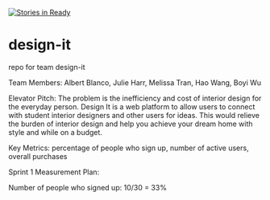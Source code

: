 [![Stories in Ready](https://badge.waffle.io/asu-cis-capstone/design-it.png?label=ready&title=Ready)](https://waffle.io/asu-cis-capstone/design-it)
# design-it
repo for team design-it

Team Members:
Albert Blanco,
Julie Harr,
Melissa Tran,
Hao Wang,
Boyi Wu

Elevator Pitch:
The problem is the inefficiency and cost of interior design for the everyday person. Design It is a web platform to allow users to connect with student interior designers and other users for ideas. This would relieve the burden of interior design and help you achieve your dream home with style and while on a budget.

Key Metrics:
percentage of people who sign up,
number of active users,
overall purchases

Sprint 1 Measurement Plan:

Number of people who signed up: 10/30 = 33%
